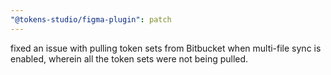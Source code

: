 ```yaml
---
"@tokens-studio/figma-plugin": patch
---
```


fixed an issue with pulling token sets from Bitbucket when multi-file sync is enabled, wherein all the token sets were not being pulled.
